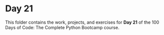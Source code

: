 # Day 21

This folder contains the work, projects, and exercises for **Day 21** of the 100 Days of Code: The Complete Python Bootcamp course.
